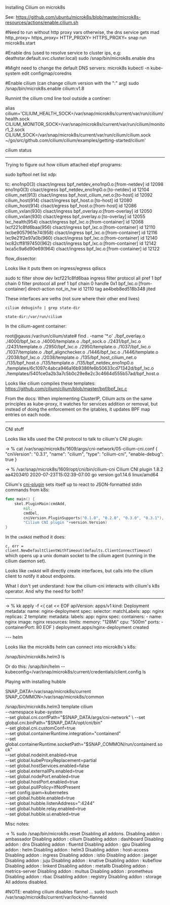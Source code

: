 Installing Cilium on microk8s

See:
https://github.com/ubuntu/microk8s/blob/master/microk8s-resources/actions/enable.cilium.sh

#Need to run without http proxy vars otherwise, the dns service gets mad
http_proxy= https_proxy= HTTP_PROXY= HTTPS_PROXY= snap run microk8s.start

#Enable dns (used to resolve service to cluster ips, e.g: deathstar.default.svc.cluster.local)
sudo /snap/bin/microk8s.enable dns

#Might need to change the default DNS servers:
microk8s kubectl -n kube-system edit configmap/coredns

#Enable cilium (can change cilium version with the ":" arg)
sudo /snap/bin/microk8s.enable cilium:v1.8


Runnint the cilium cmd line tool outside a continer:

alias cilium='CILIUM_HEALTH_SOCK=/var/snap/microk8s/current/var/run/cilium/health.sock \
CILIUM_MONITOR_SOCK=/var/snap/microk8s/current/var/run/cilium/monitor1_2.sock \
CILIUM_SOCK=/var/snap/microk8s/current/var/run/cilium/cilium.sock \
   ~/go/src/github.com/cilium/cilium/examples/getting-started/cilium'

cilium status

----

Trying to figure out how cilium attached ebpf programs:

   sudo bpftool net list
   xdp:

   tc:
   eno1np0(3) clsact/ingress bpf_netdev_eno1np0.o:[from-netdev] id 12098
   eno1np0(3) clsact/egress bpf_netdev_eno1np0.o:[to-netdev] id 12104
   cilium_net(913) clsact/ingress bpf_host_cilium_net.o:[to-host] id 12092
   cilium_host(914) clsact/ingress bpf_host.o:[to-host] id 12080
   cilium_host(914) clsact/egress bpf_host.o:[from-host] id 12086
   cilium_vxlan(930) clsact/ingress bpf_overlay.o:[from-overlay] id 12050
   cilium_vxlan(930) clsact/egress bpf_overlay.o:[to-overlay] id 12055
   lxc_health(954) clsact/ingress bpf_lxc.o:[from-container] id 12068
   lxcf221c8fd6baa(956) clsact/ingress bpf_lxc.o:[from-container] id 12110
   lxcbe9057961e74(958) clsact/ingress bpf_lxc.o:[from-container] id 12116
   lxc9e21f2e97a0b(960) clsact/ingress bpf_lxc.o:[from-container] id 12140
   lxc82cff8197450(962) clsact/ingress bpf_lxc.o:[from-container] id 12142
   lxca5c9a6d90e69(964) clsact/ingress bpf_lxc.o:[from-container] id 12122

   flow_dissector:

Looks like it puts them on ingress/egress qdiscs

   sudo tc filter show dev lxcf221c8fd6baa ingress
   filter protocol all pref 1 bpf chain 0
   filter protocol all pref 1 bpf chain 0 handle 0x1 bpf_lxc.o:[from-container] direct-action not_in_hw id 12110
   tag ae4beb8ed518b348 jited

These interfaces are veths (not sure where their other end lives)

    cilium debuginfo | grep state-dir

    state-dir:/var/run/cilium


In the cilium-agent container:

 root@gauss:/var/run/cilium/state# find . -name '*.o'
 ./bpf_overlay.o
 ./4000/bpf_lxc.o
 ./4000/template.o
 ./bpf_sock.o
 ./2431/bpf_lxc.o
 ./2431/template.o
 ./2950/bpf_lxc.o
 ./2950/template.o
 ./1037/bpf_lxc.o
 ./1037/template.o
 ./bpf_alignchecker.o
 ./1446/bpf_lxc.o
 ./1446/template.o
 ./2038/bpf_lxc.o
 ./2038/template.o
 ./135/bpf_host_cilium_net.o
 ./135/bpf_host.o
 ./135/template.o
 ./135/bpf_netdev_eno1np0.o
 ./templates/6c1097c4abca946a16b9386fe6b50633cd71342d/bpf_lxc.o
 ./templates/5401ce0a2b3a7c5b0c29e8e2c3c4664d555b57ad/bpf_host.o


Looks like cilium compiles these templates:
https://github.com/cilium/cilium/blob/master/bpf/bpf_lxc.c


From the docs:
   When implementing ClusterIP, Cilium acts on the same principles as kube-proxy, it watches for services
   addition or removal, but instead of doing the enforcement on the iptables, it updates BPF map entries on
   each node.

----

CNI stuff

Looks like k8s used the CNI protocol to talk to cilium's CNI plugin:

   -> % cat /var/snap/microk8s/1609/args/cni-network/05-cilium-cni.conf
   {
      "cniVersion": "0.3.1",
      "name": "cilium",
      "type": "cilium-cni",
      "enable-debug": true
   }


   -> % /var/snap/microk8s/1609/opt/cni/bin/cilium-cni
   Cilium CNI plugin 1.8.2 aa42034f0 2020-07-23T15:02:39-07:00 go version go1.14.6 linux/amd64

Cilium's [cni-plugin](https://github.com/cilium/cilium/blob/master/plugins/cilium-cni/cilium-cni.go) sets
itself up to react to JSON-formatted stdin commands from k8s:


```go
func main() {
	skel.PluginMain(cmdAdd,
		nil,
		cmdDel,
		cniVersion.PluginSupports("0.1.0", "0.2.0", "0.3.0", "0.3.1"),
		"Cilium CNI plugin "+version.Version)
}
```

In the ``cmdAdd`` method it does:

``c, err = client.NewDefaultClientWithTimeout(defaults.ClientConnectTimeout)`` which opens up a unix domain
socket to the cilium agent (running in the cilium daemon set).

Looks like ``cmdAdd`` will directly create interfaces, but calls into the cilium client to notify it about
endpoints.

What I don't yet understand: how the cilium-cni interacts with cilium's k8s operator.  And why the need for
both?

----

-> % kk apply -f <(
cat << EOF
apiVersion: apps/v1
kind: Deployment
metadata:
  name: nginx-deployment
spec:
  selector:
    matchLabels:
      app: nginx
  replicas: 2
  template:
    metadata:
      labels:
        app: nginx
    spec:
      containers:
      - name: nginx
        image: nginx
        resources:
          limits:
            memory: "128Mi"
            cpu: "500m"
        ports:
        - containerPort: 80
EOF
)
deployment.apps/nginx-deployment created



--- helm

Looks like the microk8s helm can connect into microk8s's k8s:

   /snap/bin/microk8s.helm3 ls

Or do this:
/snap/bin/helm --kubeconfig=/var/snap/microk8s/current/credentials/client.config ls



Playing with installing hubble

SNAP_DATA=/var/snap/microk8s/current
SNAP_COMMON=/var/snap/microk8s/common

/snap/bin/microk8s.helm3 template cilium \
   --namespace kube-system \
   --set global.cni.confPath="$SNAP_DATA/args/cni-network" \
   --set global.cni.binPath="$SNAP_DATA/opt/cni/bin" \
   --set global.cni.customConf=true \
   --set global.containerRuntime.integration="containerd" \
   --set global.containerRuntime.socketPath="$SNAP_COMMON/run/containerd.sock" \
   --set global.nodeinit.enabled=true \
   --set global.kubeProxyReplacement=partial \
   --set global.hostServices.enabled=false \
   --set global.externalIPs.enabled=true \
   --set global.nodePort.enabled=true \
   --set global.hostPort.enabled=true \
   --set global.pullPolicy=IfNotPresent \
   --set config.ipam=kubernetes \
   --set global.hubble.enabled=true \
   --set global.hubble.listenAddress=":4244" \
   --set global.hubble.relay.enabled=true \
   --set global.hubble.ui.enabled=true

Misc notes:



-> % sudo /snap/bin/microk8s.reset
Disabling all addons.
Disabling addon : ambassador
Disabling addon : cilium
Disabling addon : dashboard
Disabling addon : dns
Disabling addon : fluentd
Disabling addon : gpu
Disabling addon : helm
Disabling addon : helm3
Disabling addon : host-access
Disabling addon : ingress
Disabling addon : istio
Disabling addon : jaeger
Disabling addon : juju
Disabling addon : knative
Disabling addon : kubeflow
Disabling addon : linkerd
Disabling addon : metallb
Disabling addon : metrics-server
Disabling addon : multus
Disabling addon : prometheus
Disabling addon : rbac
Disabling addon : registry
Disabling addon : storage
All addons disabled.


#NOTE: enabling cilium disables flannel ...
sudo touch /var/snap/microk8s/current/var/lock/no-flanneld
